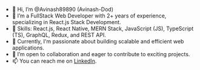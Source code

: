 - 👋 Hi, I’m @Avinash89890 (Avinash-Dod)
- 👀 I’m a FullStack Web Developer with 2+ years of experience, specializing in React.js Stack Development.
- 🚀 Skills: React.js, React Native, MERN Stack, JavaScript (JS), TypeScript (TS), GraphQL, Redux, and REST API.
- 💼 Currently, I'm passionate about building scalable and efficient web applications.
- 💞️ I’m open to collaboration and eager to contribute to exciting projects.
- 📫 You can reach me on [LinkedIn](https://www.linkedin.com/in/avinash-s-dod?utm_source=share&utm_campaign=share_via&utm_content=profile&utm_medium=android_app).
